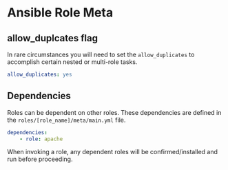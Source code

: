 # Ansible Role Meta

## allow_duplcates flag
In rare circumstances you will need to set the ```allow_duplicates``` to accomplish certain nested or multi-role tasks.

```yaml
allow_duplicates: yes
```

## Dependencies
Roles can be dependent on other roles. These dependencies are defined in the ```roles/[role_name]/meta/main.yml``` file.

```yaml
dependencies:
    - role: apache
```

When invoking a role, any dependent roles will be confirmed/installed and run before proceeding.